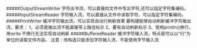 <small>
#####OutputStreamWriter
字符出书流，可以直接向文件中写出字符,还可以指定字符集编码。
#####InputStreamReader
字符输入流，可以直接从文件中读取字符，可以指定字符集编码。
#####PrintWriter
缓冲字符输出流，可以实现自动行刷新效果
要构建能够自动刷新缓冲字符输出流，要求：
1、必须是输出流不能直接带上路径标示
2、要有自动刷新标示
3、使用println()换行，用write 不换行无法实现自动刷新
#####BufferedReader
缓冲字符输入流，特点是可以以“行”为单位的读取文件内容。
注意：改构造只能添加字符输入流，不能使用字节输入流
